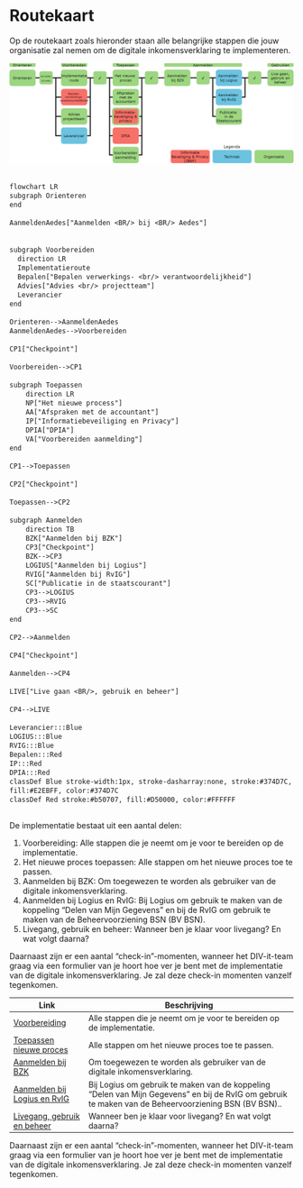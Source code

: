 # Routekaart
Op de routekaart zoals hieronder staan alle belangrijke stappen die jouw organisatie zal nemen om de digitale inkomensverklaring te implementeren.

![De routekaart voor implementatie DIV-it](./Routekaart_V1.drawio.png)

```mermaid

flowchart LR
subgraph Orienteren
end

AanmeldenAedes["Aanmelden <BR/> bij <BR/> Aedes"]


subgraph Voorbereiden
  direction LR
  Implementatieroute
  Bepalen["Bepalen verwerkings- <br/> verantwoordelijkheid"]
  Advies["Advies <br/> projectteam"]
  Leverancier
end

Orienteren-->AanmeldenAedes
AanmeldenAedes-->Voorbereiden

CP1["Checkpoint"]

Voorbereiden-->CP1

subgraph Toepassen
    direction LR
    NP["Het nieuwe process"]
    AA["Afspraken met de accountant"]
    IP["Informatiebeveiliging en Privacy"]
    DPIA["DPIA"]
    VA["Voorbereiden aanmelding"]
end

CP1-->Toepassen

CP2["Checkpoint"]

Toepassen-->CP2

subgraph Aanmelden
    direction TB
    BZK["Aanmelden bij BZK"]
    CP3["Checkpoint"]
    BZK-->CP3
    LOGIUS["Aanmelden bij Logius"]
    RVIG["Aanmelden bij RvIG"]
    SC["Publicatie in de staatscourant"]
    CP3-->LOGIUS
    CP3-->RVIG
    CP3-->SC
end 

CP2-->Aanmelden

CP4["Checkpoint"]

Aanmelden-->CP4

LIVE["Live gaan <BR/>, gebruik en beheer"]

CP4-->LIVE

Leverancier:::Blue
LOGIUS:::Blue
RVIG:::Blue
Bepalen:::Red
IP:::Red
DPIA:::Red
classDef Blue stroke-width:1px, stroke-dasharray:none, stroke:#374D7C, fill:#E2EBFF, color:#374D7C
classDef Red stroke:#b50707, fill:#D50000, color:#FFFFFF


```


De implementatie bestaat uit een aantal delen:

1. Voorbereiding: Alle stappen die je neemt om je voor te bereiden op de implementatie.
2. Het nieuwe proces toepassen: Alle stappen om het nieuwe proces toe te passen.
3. Aanmelden bij BZK: Om toegewezen te worden als gebruiker van de digitale inkomensverklaring.
4. Aanmelden bij Logius en RvIG: Bij Logius om gebruik te maken van de koppeling “Delen van Mijn Gegevens” en bij de RvIG om gebruik te maken van de Beheervoorziening BSN (BV BSN).
5. Livegang, gebruik en beheer: Wanneer ben je klaar voor livegang? En wat volgt daarna?

Daarnaast zijn er een aantal “check-in”-momenten, wanneer het DIV-it-team graag via een formulier van je hoort hoe ver je bent met de implementatie van de digitale inkomensverklaring. Je zal deze check-in momenten vanzelf tegenkomen.


|Link|Beschrijving|
|-|-|
|  [Voorbereiding](./01_voorbereiding/index.md) | Alle stappen die je neemt om je voor te bereiden op de implementatie.|
|  [Toepassen nieuwe proces](./03_het_nieuwe_proces/index.md) |  Alle stappen om het nieuwe proces toe te passen.|
|  [Aanmelden bij BZK](./03_aanmelden_bzk.md) |Om toegewezen te worden als gebruiker van de digitale inkomensverklaring.|
|  [Aanmelden bij Logius en RvIG](./04_aanmelden_logius_rvig.md) | Bij Logius om gebruik te maken van de koppeling “Delen van Mijn Gegevens” en bij de RvIG om gebruik te maken van de Beheervoorziening BSN (BV BSN)..|
|  [Livegang, gebruik en beheer](./05_livegang_gebruik_en_beheer.md) |Wanneer ben je klaar voor livegang? En wat volgt daarna?|

Daarnaast zijn er een aantal “check-in”-momenten, wanneer het DIV-it-team graag via een formulier van je hoort hoe ver je bent met de implementatie van de digitale inkomensverklaring. Je zal deze check-in momenten vanzelf tegenkomen.
